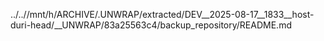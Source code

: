 ../..//mnt/h/ARCHIVE/.UNWRAP/extracted/DEV__2025-08-17__1833__host-duri-head/__UNWRAP/83a25563c4/backup_repository/README.md